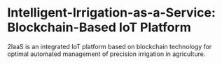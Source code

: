 # Intelligent-Irrigation-as-a-Service: Blockchain-Based IoT Platform
2IaaS is an integrated IoT platform based on blockchain technology for optimal automated management of precision irrigation in agriculture.
